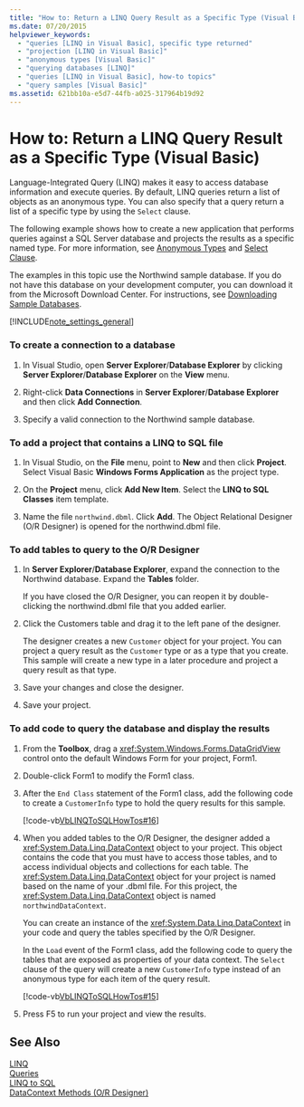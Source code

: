 ```yaml
---
title: "How to: Return a LINQ Query Result as a Specific Type (Visual Basic)"
ms.date: 07/20/2015
helpviewer_keywords: 
  - "queries [LINQ in Visual Basic], specific type returned"
  - "projection [LINQ in Visual Basic]"
  - "anonymous types [Visual Basic]"
  - "querying databases [LINQ]"
  - "queries [LINQ in Visual Basic], how-to topics"
  - "query samples [Visual Basic]"
ms.assetid: 621bb10a-e5d7-44fb-a025-317964b19d92
---
```

# How to: Return a LINQ Query Result as a Specific Type (Visual Basic)
Language-Integrated Query (LINQ) makes it easy to access database information and execute queries. By default, LINQ queries return a list of objects as an anonymous type. You can also specify that a query return a list of a specific type by using the `Select` clause.  
  
 The following example shows how to create a new application that performs queries against a SQL Server database and projects the results as a specific named type. For more information, see [Anonymous Types](../../../../visual-basic/programming-guide/language-features/objects-and-classes/anonymous-types.md) and [Select Clause](../../../../visual-basic/language-reference/queries/select-clause.md).  
  
 The examples in this topic use the Northwind sample database. If you do not have this database on your development computer, you can download it from the Microsoft Download Center. For instructions, see [Downloading Sample Databases](../../../../framework/data/adonet/sql/linq/downloading-sample-databases.md).  
  
[!INCLUDE[note_settings_general](~/includes/note-settings-general-md.md)]  
  
### To create a connection to a database  
  
1.  In Visual Studio, open **Server Explorer**/**Database Explorer** by clicking **Server Explorer**/**Database Explorer** on the **View** menu.  
  
2.  Right-click **Data Connections** in **Server Explorer**/**Database Explorer** and then click **Add Connection**.  
  
3.  Specify a valid connection to the Northwind sample database.  
  
### To add a project that contains a LINQ to SQL file  
  
1.  In Visual Studio, on the **File** menu, point to **New** and then click **Project**. Select Visual Basic **Windows Forms Application** as the project type.  
  
2.  On the **Project** menu, click **Add New Item**. Select the **LINQ to SQL Classes** item template.  
  
3.  Name the file `northwind.dbml`. Click **Add**. The Object Relational Designer (O/R Designer) is opened for the northwind.dbml file.  
  
### To add tables to query to the O/R Designer  
  
1.  In **Server Explorer**/**Database Explorer**, expand the connection to the Northwind database. Expand the **Tables** folder.  
  
     If you have closed the O/R Designer, you can reopen it by double-clicking the northwind.dbml file that you added earlier.  
  
2.  Click the Customers table and drag it to the left pane of the designer.  
  
     The designer creates a new `Customer` object for your project. You can project a query result as the `Customer` type or as a type that you create. This sample will create a new type in a later procedure and project a query result as that type.  
  
3.  Save your changes and close the designer.  
  
4.  Save your project.  
  
### To add code to query the database and display the results  
  
1.  From the **Toolbox**, drag a <xref:System.Windows.Forms.DataGridView> control onto the default Windows Form for your project, Form1.  
  
2.  Double-click Form1 to modify the Form1 class.  
  
3.  After the `End Class` statement of the Form1 class, add the following code to create a `CustomerInfo` type to hold the query results for this sample.  
  
     [!code-vb[VbLINQToSQLHowTos#16](../../../../visual-basic/programming-guide/language-features/linq/codesnippet/VisualBasic/how-to-return-a-linq-query-result-as-a-specific-type_1.vb)]  
  
4.  When you added tables to the O/R Designer, the designer added a <xref:System.Data.Linq.DataContext> object to your project. This object contains the code that you must have to access those tables, and to access individual objects and collections for each table. The <xref:System.Data.Linq.DataContext> object for your project is named based on the name of your .dbml file. For this project, the <xref:System.Data.Linq.DataContext> object is named `northwindDataContext`.  
  
     You can create an instance of the <xref:System.Data.Linq.DataContext> in your code and query the tables specified by the O/R Designer.  
  
     In the `Load` event of the Form1 class, add the following code to query the tables that are exposed as properties of your data context. The `Select` clause of the query will create a new `CustomerInfo` type instead of an anonymous type for each item of the query result.  
  
     [!code-vb[VbLINQToSQLHowTos#15](../../../../visual-basic/programming-guide/language-features/linq/codesnippet/VisualBasic/how-to-return-a-linq-query-result-as-a-specific-type_2.vb)]  
  
5.  Press F5 to run your project and view the results.  
  
## See Also  
 [LINQ](../../../../visual-basic/programming-guide/language-features/linq/index.md)  
 [Queries](../../../../visual-basic/language-reference/queries/index.md)  
 [LINQ to SQL](../../../../framework/data/adonet/sql/linq/index.md)  
 [DataContext Methods (O/R Designer)](/visualstudio/data-tools/datacontext-methods-o-r-designer)
